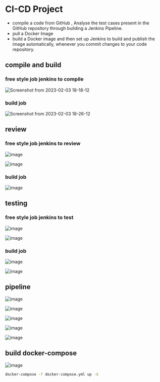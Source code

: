 # CI-CD Project
- compile a code from GitHub , Analyse the test cases present in the GitHub repository through building a Jenkins Pipeline.
- pull a Docker Image 
- build a Docker image and then set up Jenkins to build and publish the image automatically, whenever you commit changes to your code repository.
## compile and build
### free style job jenkins to compile
![Screenshot from 2023-02-03 18-18-12](https://user-images.githubusercontent.com/58703269/216654455-ece9dcf3-4e44-4246-a139-02b5b54f6383.png)
### build job 
![Screenshot from 2023-02-03 18-26-12](https://user-images.githubusercontent.com/58703269/216655172-b1273486-7dc2-4d43-83d9-0142c1f4c6c6.png)
## review
### free style job jenkins to review
![image](https://user-images.githubusercontent.com/58703269/216656803-bb353283-fc2a-4c98-aa48-75cd2d603fb0.png)

![image](https://user-images.githubusercontent.com/58703269/216657746-1b27452f-8f85-491c-bc56-c99d23072762.png)
### build job
![image](https://user-images.githubusercontent.com/58703269/216658029-5413f26b-9439-4828-affb-900f9282507c.png)

## testing
### free style job jenkins to test
![image](https://user-images.githubusercontent.com/58703269/216656803-bb353283-fc2a-4c98-aa48-75cd2d603fb0.png)

![image](https://user-images.githubusercontent.com/58703269/216659262-3e99a49a-c7b3-4dcd-8c8a-1ec3860213a6.png)
### build job
![image](https://user-images.githubusercontent.com/58703269/216659599-1293e3a0-09ed-437c-b4af-74747ec0c006.png)

![image](https://user-images.githubusercontent.com/58703269/216659811-6fb1be06-8785-4ec3-807d-a710f4231081.png)

## pipeline
![image](https://user-images.githubusercontent.com/58703269/216662007-5bd42bc6-3ac3-480e-8ae3-1e2cdd9689c3.png)

![image](https://user-images.githubusercontent.com/58703269/216662512-840b7cdf-9733-44e6-8521-de6893f86366.png)

![image](https://user-images.githubusercontent.com/58703269/216663043-0561e345-ec02-41e5-965c-5f8d62da4c72.png)

![image](https://user-images.githubusercontent.com/58703269/216663585-43385bbd-632d-4711-b324-73fe7034b3be.png)

![image](https://user-images.githubusercontent.com/58703269/216664674-12385408-9c0e-4e47-8bbb-788589d1c91f.png)

## build docker-compose
![image](https://user-images.githubusercontent.com/58703269/216678034-958749cd-9e1e-4ce9-8409-170ea57c6487.png)
```bash
docker-compose -f docker-compose.yml up -d
```